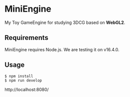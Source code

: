 # MiniEngine

My Toy GameEngine for studying 3DCG based on **WebGL2**.

## Requirements

MiniEngine requires Node.js. We are testing it on v16.4.0.

## Usage

```
$ npm install
$ npm run develop
```

http://localhost:8080/